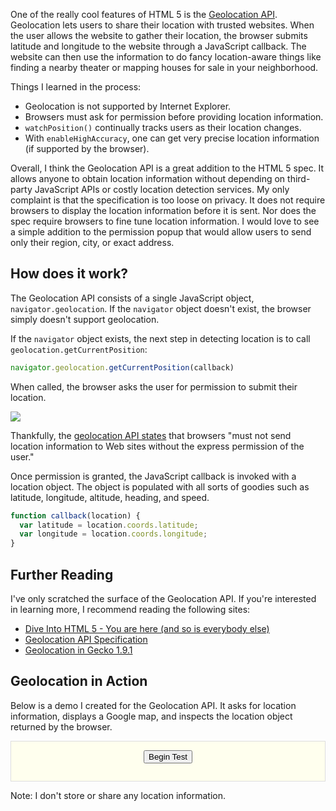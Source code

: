 <script src="http://maps.google.com/maps?file=api&v=2&key=ABQIAAAAcb9d50Qj2wlKVBlPDTLU5xTLoD_AsyfXX9Fvy3MbLPKNxigEOhS6QfteW9ppcVM-p4_qVdCV1xQm3A&sensor=false"></script>

<style>
#test {
  border: 1px solid #ddd;
  background-color: #ffe;
  padding: 1em;
}

#test form {
  text-align: center;
}

#test h2 {
  margin: 2em 0 1em 0;
}

#status-message {
  margin: 0;
  text-align: center;
}

#geolocation {
  margin: 0 auto;
}

table {
  text-align: left;
  border: 1px solid #ddd;
  width: 100%;
}

th {
  font-weight: normal;
}

td, th {
  padding: 0 .5em;
}

tr {
  background-color: #fff;
}

.table-tr-odd {
  background-color: #eee;
}
</style>

One of the really cool features of HTML 5 is the [Geolocation API](http://www.w3.org/TR/geolocation-API/). Geolocation lets users to share their location with trusted websites. When the user allows the website to gather their location, the browser submits latitude and longitude to the website through a JavaScript callback. The website can then use the information to do fancy location-aware things like finding a nearby theater or mapping houses for sale in your neighborhood.

Things I learned in the process:

* Geolocation is not supported by Internet Explorer.
* Browsers must ask for permission before providing location information.
* `watchPosition()` continually tracks users as their location changes.
* With `enableHighAccuracy`, one can get very precise location information (if supported by the browser).

Overall, I think the Geolocation API is a great addition to the HTML 5 spec.  It allows anyone to obtain location information without depending on third-party JavaScript APIs or costly location detection services.  My only complaint is that the specification is too loose on privacy.  It does not require browsers to display the location information before it is sent.  Nor does the spec require browsers to fine tune location information.  I would love to see a simple addition to the permission popup that would allow users to send only their region, city, or exact address.


<h2>How does it work?</h2>

<p>The Geolocation API consists of a single JavaScript object,  <code>navigator.geolocation</code>.  If the <code>navigator</code> object doesn't exist, the browser simply doesn't support geolocation.</p>

<p>If the <code>navigator</code> object exists, the next step in detecting location is to call <code>geolocation.getCurrentPosition</code>:</p>

```javascript
navigator.geolocation.getCurrentPosition(callback)
```

<p>When called, the browser asks the user for permission to submit their location.</p>

<img src="/img/geolocation.png" />

<p>Thankfully, the <a href="http://www.w3.org/TR/geolocation-API/#security">geolocation API states</a> that browsers "must not send location information to Web sites without the express permission of the user." </p>

<p>Once permission is granted, the JavaScript callback is invoked with a location object.  The object is populated with all sorts of goodies such as latitude, longitude, altitude, heading, and speed.</p>

```javascript
function callback(location) {
  var latitude = location.coords.latitude;
  var longitude = location.coords.longitude;
}
```

<h2>Further Reading</h2>

<p>I've only scratched the surface of the Geolocation API.  If you're interested in learning more, I recommend reading the following sites:</p>

<ul>
  <li><a href="http://diveintohtml5.org/geolocation.html">Dive Into HTML 5 - You are here (and so is everybody else)</a></li>
  <li><a href="http://www.w3.org/TR/geolocation-API/">Geolocation API Specification</a></li>
  <li><a href="https://developer.mozilla.org/en/using_geolocation">Geolocation in Gecko 1.9.1</a></li>
</ul>

<h2>Geolocation in Action</h2>

<p>Below is a demo I created for the Geolocation API. It asks for location information, displays a Google map, and inspects the location object returned by the browser.</p>

<div id="test">
  <p id="status-message"></p>
  <form action="" method="get" id="start">
    <input type="button"
           value="Begin Test"
           onclick="begin_test(); return false;" />
  </form>

  <div id="geolocation">
  </div>
</div>

<p>Note: I don't store or share any location information.</p>


<script>

function codify(object) {
  return "<code>" + object + "</code>";
}

function message(text) {
  $('status-message').empty();
  $('status-message').appendText(text);
}

function get_loc_table(coords) {
  // Convert coords to an array
  var rows = [];
  for (property in coords) {
    var value = $defined(coords[property]) ? coords[property] : "";
    var type  = $type(coords[property]) ? $type(coords[property]) : "";
    rows.push([codify(property), codify(type), codify(value)])
  }

  // Create a table from the array
  return table = new HtmlTable({
    headers: ['Property', 'Type', 'Value'],
    rows: rows,
  });
}

function begin_test() {
  $('start').dispose();
  navigator.geolocation.getCurrentPosition(show_map, handle_error);
}

function show_map(loc) {
  message("Location information received.");

  var mapHeader = new Element('h2', {
    html: "Map"
  });
  mapHeader.inject($('geolocation'));

  var mapDiv = new Element('div', {
    'styles': {
      'height': '350px',
      'width': '100%'
    }
  });
  mapDiv.inject($('geolocation'));

  var map = new GMap2(mapDiv);
  var center = new GLatLng(loc.coords.latitude, loc.coords.longitude);
  map.setCenter(center, 14);
  map.addControl(new GSmallMapControl());
  map.addControl(new GMapTypeControl());
  map.addOverlay(new GMarker(center, {draggable: false, title: "You are here (more or less)"}));

  var coordsHeader = new Element('h2', {
    html: "location.coords"
  });
  coordsHeader.inject($('geolocation'));

  get_loc_table(loc.coords).inject($('geolocation'));
}

function handle_error(err) {
  switch (err.code) {
    case 1: message("Location information denied."); break;
    case 2: message("Location could not be found."); break;
    case 3: message("Timed out."); break;
    default: message("An unknown error occurred."); break;
  }
}

</script>
